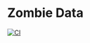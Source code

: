 # Zombie Data

[![CI](https://github.com/Boxfort/ZombieDataApp/actions/workflows/build.yml/badge.svg)](https://github.com/Boxfort/ZombieDataApp/actions/workflows/build.yml)
